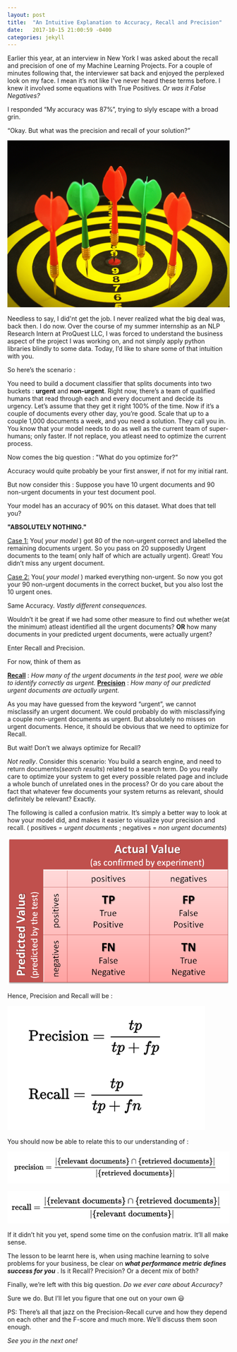 ```yaml
---
layout: post
title:  "An Intuitive Explanation to Accuracy, Recall and Precision"
date:   2017-10-15 21:00:59 -0400
categories: jekyll
---
```


Earlier this year, at an interview in New York I was asked about the recall and precision of one of my Machine Learning Projects. For a couple of minutes following that, the interviewer sat back and enjoyed the perplexed look on my face. I mean it’s not like I've never heard these terms before. I knew it involved some equations with True Positives. <i>Or was it False Negatives?</i>

I responded “My accuracy was 87%”, trying to slyly escape with a broad grin.

“Okay. But what was the precision and recall of your solution?”

![alt text][precision_recall_darts]

Needless to say, I did'nt get the job. I never realized what the big deal was, back then. I do now. Over the course of my summer internship as an NLP Research Intern at ProQuest LLC, I was forced to understand the business aspect of the project I was working on, and not simply apply python libraries blindly to some data. Today, I’d like to share some of that intuition with you.


So here’s the scenario :

You need to build a document classifier that splits documents into two buckets : <b>urgent</b> and <b>non-urgent</b>. Right now, there’s a team of qualified humans that read through each and every document and decide its urgency. Let’s assume that they get it right 100% of the time. Now if it’s a couple of documents every other day, you’re good. Scale that up to a couple 1,000 documents a week, and you need a solution. They call you in. You know that your model needs to do as well as the current team of super-humans;  only faster. If not replace, you atleast need to optimize the current process.

Now comes the big question : "What do you optimize for?”

Accuracy would quite probably be your first answer, if not for my initial rant.

But now consider this :
Suppose you have 10 urgent documents and 90 non-urgent documents in your test document pool.

Your model has an accuracy of 90% on this dataset. What does that tell you?


<b>"ABSOLUTELY NOTHING."</b>


<u>Case 1:</u> You(<i> your model</i> ) got 80 of the non-urgent correct and labelled the remaining documents urgent. So you pass on 20 supposedly Urgent documents to the team( only half of which are actually urgent). Great! You didn’t miss any urgent document.

<u>Case 2:</u> You(<i> your model</i> )  marked everything non-urgent. So now you got your 90 non-urgent documents in the correct bucket, but you also lost the 10 urgent ones.

Same Accuracy. <i>Vastly different consequences.</i>

Wouldn’t it be great if we had some other measure to find out whether we(at the minimum) atleast identified all the urgent documents? <b>OR</b> how many documents in your predicted urgent documents, were actually urgent?

Enter Recall and Precision.

For now, think of them as

<b><u>Recall</u></b> : <i>How many of the urgent documents in the test pool, were we able to identify correctly as urgent.</i>
<b><u>Precision</u></b> : <i>How many of our predicted urgent documents are actually urgent. </i>

As you may have guessed from the keyword “urgent”, we cannot misclassify an urgent document. We could probably do with misclassifying a couple non-urgent documents as urgent. But absolutely no misses on urgent documents. Hence, it should be obvious that we need to optimize for Recall.

But wait! Don’t we always optimize for Recall?

<i>Not really</i>. Consider this scenario: You build a search engine, and need to return documents(<i>search results</i>) related to a search term. Do you really care to optimize your system to get every possible related page and include a whole bunch of unrelated ones in the process? Or do you care about the fact that whatever few documents your system returns as relevant, should definitely be relevant?
Exactly.

The following is called a confusion matrix. It’s simply a better way to look at how your model did, and makes it easier to visualize your precision and recall.
( positives = <i>urgent documents</i> ; negatives = <i>non urgent documents</i>)

![alt text][conf_mat]

Hence, Precision and Recall will be  :

![alt text][predrec_math]

You should now be able to relate this to our understanding of :

![alt text][predrec_doc_1]

![alt text][predrec_doc_2]

If it didn’t hit you yet, spend some time on the confusion matrix. It’ll all make sense.

The lesson to be learnt here is, when using machine learning to solve problems for your business, be clear on <i><b>what performance metric defines success for you</i></b> . Is it Recall? Precision?
Or a decent mix of both?

Finally, we’re left with this big question. <i>Do we ever care about Accuracy?</i>

Sure we do. But I’ll let you figure that one out on your own 😃

PS: There’s all that jazz on the Precision-Recall curve and how they depend on each other and the F-score and much more. We’ll discuss them soon enough.

<i>See you in the next one!</i>

[precision_recall_darts]: https://github.com/dsouzadaniel/dsouzadaniel.github.io/blob/master/images/pexels-photo-226575.jpeg "Logo Title Text 2"

[conf_mat]: https://github.com/dsouzadaniel/dsouzadaniel.github.io/blob/master/images/1.png "Logo Title Text 2"

[predrec_math]: https://github.com/dsouzadaniel/dsouzadaniel.github.io/blob/master/images/pr1.png "Logo Title Text 2"

[predrec_doc_1]: https://github.com/dsouzadaniel/dsouzadaniel.github.io/blob/master/images/p1.png "Logo Title Text 2"

[predrec_doc_2]: https://github.com/dsouzadaniel/dsouzadaniel.github.io/blob/master/images/r1.png "Logo Title Text 2"
